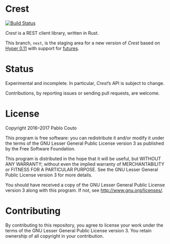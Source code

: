 # Crest

[![Build Status](https://travis-ci.org/pablocouto/crest.svg?branch=next)](https://travis-ci.org/pablocouto/crest)

_Crest_ is a REST client library, written in Rust.

This branch, `next`,  is the staging area for a new version of _Crest_ based on [Hyper 0.11](https://hyper.rs/) with support for [futures](https://crates.io/crates/futures).

# Status

Experimental and incomplete. In particular, _Crest_’s API is subject to change.

Contributions, by reporting issues or sending pull requests, are welcome.

# License

Copyright 2016–2017 Pablo Couto

This program is free software: you can redistribute it and/or modify it under the terms of the GNU Lesser General Public License version 3 as published by the Free Software Foundation.

This program is distributed in the hope that it will be useful, but WITHOUT ANY WARRANTY; without even the implied warranty of MERCHANTABILITY or FITNESS FOR A PARTICULAR PURPOSE.  See the GNU Lesser General Public License version 3 for more details.

You should have received a copy of the GNU Lesser General Public License version 3 along with this program.  If not, see <http://www.gnu.org/licenses/>.

# Contributing

By contributing to this repository, you agree to license your work under the terms of the GNU Lesser General Public License version 3. You retain ownership of all copyright in your contribution.
